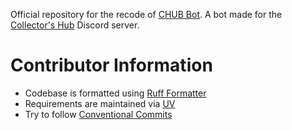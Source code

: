 Official repository for the recode of [CHUB Bot](https://github.com/RagingEnby/CHUB-Bot). A bot made for the [Collector's Hub](https://discord.com/invite/HqyfTBe6Dj) Discord server.

# Contributor Information
- Codebase is formatted using [Ruff Formatter](https://docs.astral.sh/ruff/formatter/)
- Requirements are maintained via [UV](https://docs.astral.sh/uv/)
- Try to follow [Conventional Commits](https://www.conventionalcommits.org/en/v1.0.0/)